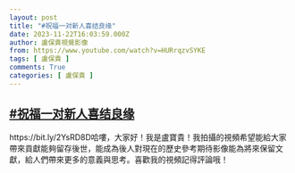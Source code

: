 ```yaml
---
layout: post
title: "#祝福一对新人喜结良缘"
date: 2023-11-22T16:03:59.000Z
author: 盧保貴視覺影像
from: https://www.youtube.com/watch?v=HURrqzvSYKE
tags: [ 盧保貴 ]
comments: True
categories: [ 盧保貴 ]
---
```

<!--1700669039000-->
[#祝福一对新人喜结良缘](https://www.youtube.com/watch?v=HURrqzvSYKE)
------

<div>
https://bit.ly/2YsRD8D哈嘍，大家好！我是盧寶貴！我拍攝的視頻希望能給大家帶來貢獻能夠留存後世，能成為後人對現在的歷史參考期待影像能為將來保留文獻，給人們帶來更多的意義與思考。喜歡我的視頻記得評論哦！
</div>

